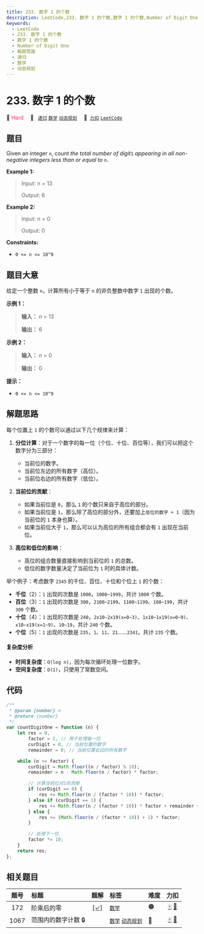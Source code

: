 ```yaml
---
title: 233. 数字 1 的个数
description: LeetCode,233. 数字 1 的个数,数字 1 的个数,Number of Digit One,解题思路,递归,数学,动态规划
keywords:
  - LeetCode
  - 233. 数字 1 的个数
  - 数字 1 的个数
  - Number of Digit One
  - 解题思路
  - 递归
  - 数学
  - 动态规划
---
```


# 233. 数字 1 的个数

🔴 <font color=#ff334b>Hard</font>&emsp; 🔖&ensp; [`递归`](/tag/recursion.md) [`数学`](/tag/math.md) [`动态规划`](/tag/dynamic-programming.md)&emsp; 🔗&ensp;[`力扣`](https://leetcode.cn/problems/number-of-digit-one) [`LeetCode`](https://leetcode.com/problems/number-of-digit-one)

## 题目

Given an integer `n`, count _the total number of digit_`1` _appearing in all
non-negative integers less than or equal to_ `n`.

**Example 1:**

> Input: n = 13
>
> Output: 6

**Example 2:**

> Input: n = 0
>
> Output: 0

**Constraints:**

- `0 <= n <= 10^9`

## 题目大意

给定一个整数 `n`，计算所有小于等于 `n` 的非负整数中数字 `1` 出现的个数。

**示例 1：**

> **输入：** n = 13
>
> **输出：** 6

**示例 2：**

> **输入：** n = 0
>
> **输出：** 0

**提示：**

- `0 <= n <= 10^9`

## 解题思路

每个位置上 `1` 的个数可以通过以下几个规律来计算：

1. **分位计算**：对于一个数字的每一位（个位、十位、百位等），我们可以把这个数字分为三部分：

   - 当前位的数字。
   - 当前位左边的所有数字（高位）。
   - 当前位右边的所有数字（低位）。

2. **当前位的贡献**：

   - 如果当前位是 `0`，那么 `1` 的个数只来自于高位的部分。
   - 如果当前位是 `1`，那么除了高位的部分外，还要加上`低位的数字 + 1`（因为当前位的 `1` 本身也算）。
   - 如果当前位大于 `1`，那么可以认为高位的所有组合都会有 `1` 出现在当前位。

3. **高位和低位的影响**：
   - 高位的组合数量直接影响到当前位的 `1` 的总数。
   - 低位的数字数量决定了当前位为 `1` 时的具体计数。

举个例子：考虑数字 `2345` 的千位、百位、十位和个位上 `1` 的个数：

- **千位**（2）：`1` 出现的次数是 `1000`，`1000~1999`，共计 `1000` 个数。
- **百位**（3）：`1` 出现的次数是 `300`，`2100~2199`、`1100~1199`、`100~199`，共计 `300` 个数。
- **十位**（4）：`1` 出现的次数是 `240`，`2x10~2x19(x=0~3)`、`1x10~1x19(x=0~9)`、`x10~x19(x=1~9)`、`10~19`，共计 `240` 个数。
- **个位**（5）：`1` 出现的次数是 `235`，`1`、`11`、`21`……`2341`，共计 `235` 个数。

#### 复杂度分析

- **时间复杂度**：`O(log n)`，因为每次循环处理一位数字。
- **空间复杂度**：`O(1)`，只使用了常数空间。

## 代码

```javascript
/**
 * @param {number} n
 * @return {number}
 */
var countDigitOne = function (n) {
	let res = 0,
		factor = 1, // 用于处理每一位
		curDigit = 0, // 当前位置的数字
		remainder = 0; // 当前位置右边的所有数字

	while (n >= factor) {
		curDigit = Math.floor((n / factor) % 10);
		remainder = n - Math.floor(n / factor) * factor;

		// 计算当前位对1的贡献
		if (curDigit == 0) {
			res += Math.floor(n / (factor * 10)) * factor;
		} else if (curDigit == 1) {
			res += Math.floor(n / (factor * 10)) * factor + remainder + 1;
		} else {
			res += (Math.floor(n / (factor * 10)) + 1) * factor;
		}

		// 处理下一位
		factor *= 10;
	}
	return res;
};
```

## 相关题目

<!-- prettier-ignore -->
| 题号 | 标题 | 题解 | 标签 | 难度 | 力扣 |
| :------: | :------ | :------: | :------ | :------ | :------: |
| 172 | 阶乘后的零 | [[✓]](/problem/0172.md) |  [`数学`](/tag/math.md) | 🟠 | [🀄️](https://leetcode.cn/problems/factorial-trailing-zeroes) [🔗](https://leetcode.com/problems/factorial-trailing-zeroes) |
| 1067 | 范围内的数字计数 🔒 |  |  [`数学`](/tag/math.md) [`动态规划`](/tag/dynamic-programming.md) | 🔴 | [🀄️](https://leetcode.cn/problems/digit-count-in-range) [🔗](https://leetcode.com/problems/digit-count-in-range) |